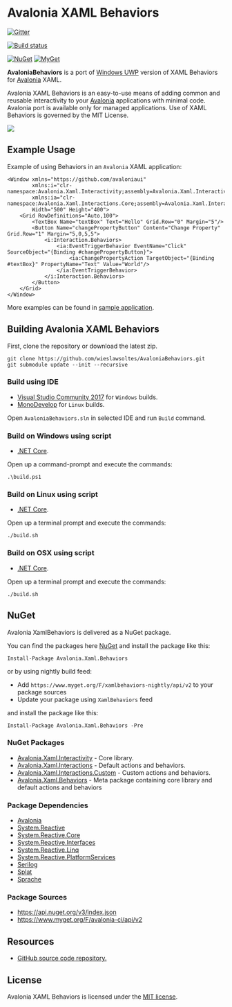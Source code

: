 # Avalonia XAML Behaviors

[![Gitter](https://badges.gitter.im/wieslawsoltes/AvaloniaBehaviors.svg)](https://gitter.im/wieslawsoltes/AvaloniaBehaviors?utm_source=badge&utm_medium=badge&utm_campaign=pr-badge)

[![Build status](https://dev.azure.com/wieslawsoltes/GitHub/_apis/build/status/Sources/AvaloniaBehaviors)](https://dev.azure.com/wieslawsoltes/GitHub/_build/latest?definitionId=53)

[![NuGet](https://img.shields.io/nuget/v/Avalonia.Xaml.Behaviors.svg)](https://www.nuget.org/packages/Avalonia.Xaml.Behaviors) [![MyGet](https://img.shields.io/myget/xamlbehaviors-nightly/vpre/Avalonia.Xaml.Behaviors.svg?label=myget)](https://www.myget.org/gallery/xamlbehaviors-nightly) 

**AvaloniaBehaviors** is a port of [Windows UWP](https://github.com/Microsoft/XamlBehaviors) version of XAML Behaviors for [Avalonia](https://github.com/AvaloniaUI/Avalonia) XAML.

Avalonia XAML Behaviors is an easy-to-use means of adding common and reusable interactivity to your [Avalonia](https://github.com/AvaloniaUI/Avalonia) applications with minimal code. Avalonia port is available only for managed applications. Use of XAML Behaviors is governed by the MIT License. 

<a href='https://www.youtube.com/watch?v=pffBS-yQ_uM' target='_blank'>![](https://i.ytimg.com/vi/pffBS-yQ_uM/hqdefault.jpg)<a/>

## Example Usage

Example of using Behaviors in an `Avalonia`  XAML application:

```XAML
<Window xmlns="https://github.com/avaloniaui"
        xmlns:i="clr-namespace:Avalonia.Xaml.Interactivity;assembly=Avalonia.Xaml.Interactivity"
        xmlns:ia="clr-namespace:Avalonia.Xaml.Interactions.Core;assembly=Avalonia.Xaml.Interactions"
        Width="500" Height="400">
    <Grid RowDefinitions="Auto,100">
        <TextBox Name="textBox" Text="Hello" Grid.Row="0" Margin="5"/>
        <Button Name="changePropertyButton" Content="Change Property" Grid.Row="1" Margin="5,0,5,5">
            <i:Interaction.Behaviors>
                <ia:EventTriggerBehavior EventName="Click" SourceObject="{Binding #changePropertyButton}">
                    <ia:ChangePropertyAction TargetObject="{Binding #textBox}" PropertyName="Text" Value="World"/>
                </ia:EventTriggerBehavior>
            </i:Interaction.Behaviors>
        </Button>
    </Grid>
</Window>
```

More examples can be found in [sample application](https://github.com/wieslawsoltes/AvaloniaBehaviors/tree/master/samples/BehaviorsTestApplication/Controls).

## Building Avalonia XAML Behaviors

First, clone the repository or download the latest zip.
```
git clone https://github.com/wieslawsoltes/AvaloniaBehaviors.git
git submodule update --init --recursive
```

### Build using IDE

* [Visual Studio Community 2017](https://www.visualstudio.com/pl/vs/community/) for `Windows` builds.
* [MonoDevelop](http://www.monodevelop.com/) for `Linux` builds.

Open `AvaloniaBehaviors.sln` in selected IDE and run `Build` command.

### Build on Windows using script

* [.NET Core](https://www.microsoft.com/net/download?initial-os=windows).

Open up a command-prompt and execute the commands:
```
.\build.ps1
```

### Build on Linux using script

* [.NET Core](https://www.microsoft.com/net/download?initial-os=linux).

Open up a terminal prompt and execute the commands:
```
./build.sh
```

### Build on OSX using script

* [.NET Core](https://www.microsoft.com/net/download?initial-os=macos).

Open up a terminal prompt and execute the commands:
```
./build.sh
```

## NuGet

Avalonia XamlBehaviors is delivered as a NuGet package.

You can find the packages here [NuGet](https://www.nuget.org/packages/Avalonia.Xaml.Behaviors/) and install the package like this:

`Install-Package Avalonia.Xaml.Behaviors`

or by using nightly build feed:
* Add `https://www.myget.org/F/xamlbehaviors-nightly/api/v2` to your package sources
* Update your package using `XamlBehaviors` feed

and install the package like this:

`Install-Package Avalonia.Xaml.Behaviors -Pre`

### NuGet Packages

* [Avalonia.Xaml.Interactivity](https://www.nuget.org/packages/Avalonia.Xaml.Interactivity/) - Core library.
* [Avalonia.Xaml.Interactions](https://www.nuget.org/packages/Avalonia.Xaml.Interactions/) - Default actions and behaviors.
* [Avalonia.Xaml.Interactions.Custom](https://www.nuget.org/packages/Avalonia.Xaml.Interactions.Custom/) - Custom actions and behaviors.
* [Avalonia.Xaml.Behaviors](https://www.nuget.org/packages/Avalonia.Xaml.Behaviors/) - Meta package containing core library and default actions and behaviors

### Package Dependencies

* [Avalonia](https://www.nuget.org/packages/Avalonia/)
* [System.Reactive](https://www.nuget.org/packages/System.Reactive/)
* [System.Reactive.Core](https://www.nuget.org/packages/System.Reactive.Core/)
* [System.Reactive.Interfaces](https://www.nuget.org/packages/System.Reactive.Interfaces/)
* [System.Reactive.Linq](https://www.nuget.org/packages/System.Reactive.Linq/)
* [System.Reactive.PlatformServices](https://www.nuget.org/packages/System.Reactive.PlatformServices/)
* [Serilog](https://www.nuget.org/packages/Serilog/)
* [Splat](https://www.nuget.org/packages/Splat/)
* [Sprache](https://www.nuget.org/packages/Sprache/)

### Package Sources

* https://api.nuget.org/v3/index.json
* https://www.myget.org/F/avalonia-ci/api/v2

## Resources

* [GitHub source code repository.](https://github.com/wieslawsoltes/AvaloniaBehaviors)

## License

Avalonia XAML Behaviors is licensed under the [MIT license](LICENSE.TXT).
